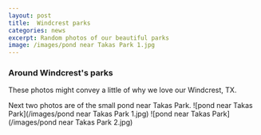 ```yaml
---
layout: post
title:  Windcrest parks
categories: news
excerpt: Random photos of our beautiful parks
image: /images/pond near Takas Park 1.jpg
---
```


### Around Windcrest's parks

These photos might convey a little of why we love our Windcrest, TX.

Next two photos are of the small pond near Takas Park.
![pond near Takas Park](/images/pond near Takas Park 1.jpg)
![pond near Takas Park](/images/pond near Takas Park 2.jpg)
